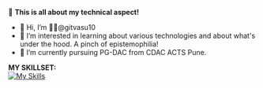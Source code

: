 :rocket: **This is all about my technical aspect!**

- 👋 Hi, I’m  👨‍💻@gitvasu10
- 👀 I’m interested in learning about various technologies and about what's under the hood. A pinch of epistemophilia!
- 🌱 I’m currently pursuing PG-DAC from CDAC ACTS Pune.

**MY SKILLSET:**  
  [![My Skills](https://skillicons.dev/icons?i=java,c,cpp,cs,py,anaconda,spring,selenium,dotnet,eclipse,idea,pycharm,html,mysql,mongodb,ubuntu,linux,bash,git,github,docker,vim&theme=light&perline=6)](https://skillicons.dev)
  <!--
  %20 - To add space in between the icon in the links
  -->


  



<!---
gitvasu10/gitvasu10 is a ✨ special ✨ repository because its `README.md` (this file) appears on your GitHub profile.
You can click the Preview link to take a look at your changes.
--->
